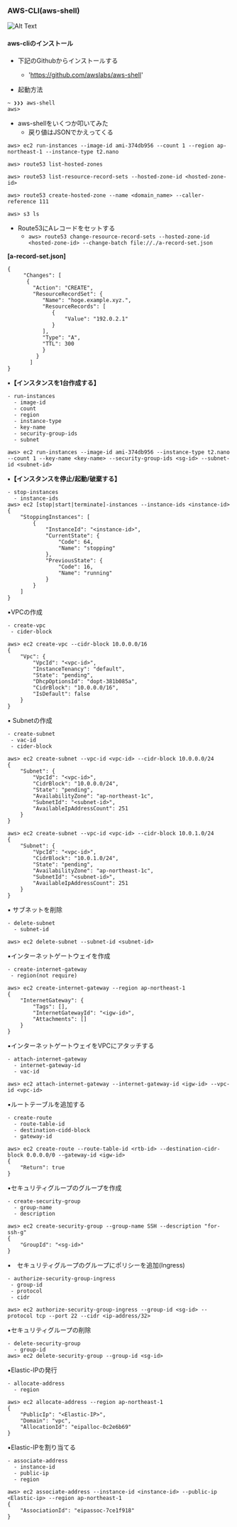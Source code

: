 ### AWS-CLI(aws-shell)

![Alt Text](https://github.com/yhidetoshi/Pictures/raw/master/aws/aws-cli-image.png)

#### aws-cliのインストール
- 下記のGithubからインストールする
  - 'https://github.com/awslabs/aws-shell'


- 起動方法
```
~ ❯❯❯ aws-shell
aws>
```

- aws-shellをいくつか叩いてみた
  - 戻り値はJSONでかえってくる

```
aws> ec2 run-instances --image-id ami-374db956 --count 1 --region ap-northeast-1 --instance-type t2.nano

aws> route53 list-hosted-zones

aws> route53 list-resource-record-sets --hosted-zone-id <hosted-zone-id>

aws> route53 create-hosted-zone --name <domain_name> --caller-reference 111

aws> s3 ls
```

- Route53にAレコードをセットする
  - `aws> route53 change-resource-record-sets --hosted-zone-id <hosted-zone-id> --change-batch file://./a-record-set.json`

**[a-record-set.json]**
```
{
     "Changes": [
      {
        "Action": "CREATE",
        "ResourceRecordSet": {
           "Name": "hoge.example.xyz.",
           "ResourceRecords": [
              {
                  "Value": "192.0.2.1"
              }
           ],
           "Type": "A",
           "TTL": 300
           }
         }
       ]
}
```


**▪️【インスタンスを1台作成する】**
```
- run-instances
  - image-id
  - count
  - region
  - instance-type
  - key-name
  - security-group-ids
  - subnet

aws> ec2 run-instances --image-id ami-374db956 --instance-type t2.nano --count 1 --key-name <key-name> --security-group-ids <sg-id> --subnet-id <subnet-id>
```

**▪️【インスタンスを停止/起動/破棄する】**
``` 
- stop-instances
  - instance-ids
aws> ec2 [stop|start|terminate]-instances --instance-ids <instance-id>
{
    "StoppingInstances": [
        {
            "InstanceId": "<instance-id>",
            "CurrentState": {
                "Code": 64,
                "Name": "stopping"
            },
            "PreviousState": {
                "Code": 16,
                "Name": "running"
            }
        }
    ]
}
```

▪️VPCの作成
```
- create-vpc
 - cider-block
 
aws> ec2 create-vpc --cidr-block 10.0.0.0/16
{
    "Vpc": {
        "VpcId": "<vpc-id>",
        "InstanceTenancy": "default",
        "State": "pending",
        "DhcpOptionsId": "dopt-381b085a",
        "CidrBlock": "10.0.0.0/16",
        "IsDefault": false
    }
}
```


▪️ Subnetの作成
```
- create-subnet
 - vac-id
 - cider-block

aws> ec2 create-subnet --vpc-id <vpc-id> --cidr-block 10.0.0.0/24
{
    "Subnet": {
        "VpcId": "<vpc-id>",
        "CidrBlock": "10.0.0.0/24",
        "State": "pending",
        "AvailabilityZone": "ap-northeast-1c",
        "SubnetId": "<subnet-id>",
        "AvailableIpAddressCount": 251
    }
}

aws> ec2 create-subnet --vpc-id <vpc-id> --cidr-block 10.0.1.0/24
{
    "Subnet": {
        "VpcId": "<vpc-id>",
        "CidrBlock": "10.0.1.0/24",
        "State": "pending",
        "AvailabilityZone": "ap-northeast-1c",
        "SubnetId": "<subnet-id>",
        "AvailableIpAddressCount": 251
    }
}
```

▪️ サブネットを削除
```
- delete-subnet
  - subnet-id

aws> ec2 delete-subnet --subnet-id <subnet-id>
```

▪️インターネットゲートウェイを作成
```
- create-internet-gateway
 - region(not require)

aws> ec2 create-internet-gateway --region ap-northeast-1
{
    "InternetGateway": {
        "Tags": [],
        "InternetGatewayId": "<igw-id>",
        "Attachments": []
    }
}
```


▪️インターネットゲートウェイをVPCにアタッチする
```
- attach-internet-gateway
  - internet-gateway-id
  - vac-id

aws> ec2 attach-internet-gateway --internet-gateway-id <igw-id> --vpc-id <vpc-id>
```


▪️ルートテーブルを追加する
```
- create-route
  - route-table-id
  - destination-cidd-block
  - gateway-id

aws> ec2 create-route --route-table-id <rtb-id> --destination-cidr-block 0.0.0.0/0 --gateway-id <igw-id>
{
    "Return": true
}
```

▪️セキュリティグループのグループを作成
```
- create-security-group
  - group-name
  - description

aws> ec2 create-security-group --group-name SSH --description "for-ssh-g"
{
    "GroupId": "<sg-id>"
}
```


▪️　セキュリティグループのグループにポリシーを追加(Ingress)
```
- authorize-security-group-ingress
 - group-id
 - protocol
 - cidr

aws> ec2 authorize-security-group-ingress --group-id <sg-id> --protocol tcp --port 22 --cidr <ip-address/32>
```

▪️セキュリティグループの削除
```
- delete-security-group
  - group-id
aws> ec2 delete-security-group --group-id <sg-id>
```

▪️Elastic-IPの発行
```
- allocate-address
  - region

aws> ec2 allocate-address --region ap-northeast-1
{
    "PublicIp": "<Elastic-IP>",
    "Domain": "vpc",
    "AllocationId": "eipalloc-0c2e6b69"
}
```

▪️Elastic-IPを割り当てる
```
- associate-address
  - instance-id
  - public-ip
  - region

aws> ec2 associate-address --instance-id <instance-id> --public-ip <Elastic-ip> --region ap-northeast-1
{
    "AssociationId": "eipassoc-7ce1f918"
}
```
